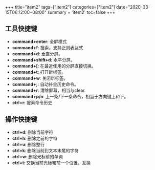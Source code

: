 +++
title="item2"
tags=["item2"]
categories=["item2"]
date="2020-03-15T06:12:00+08:00"
summary = 'item2'
toc=false
+++

工具快捷键
----------

-	**command+enter**: 全屏模式
-	**command+f**: 搜索，支持正则表达式
-	**command+d**: 垂直分屏。
-	**command+shift+d**: 水平分屏。
-	**command+\[**: 在最近使用的分屏直接切换。
-	**command+t**: 打开新标签。
-	**command+w**: 关闭新标签。
-	**command+;**: 自动补全历史命令。
-	**command+r**: 清除屏幕，相当与clear.
-	**command+p/n**: 上一条/下一条命令，相当于方向键上和下。
-	**ctrl+r**: 搜索命令历史

操作快捷键
----------

-	**ctrl+d**: 删除当前字符
-	**ctrl+h**: 删除之前的字符
-	**ctrl+u**: 删除整行
-	**ctrl+k**: 删除当前到文本末尾的字符
-	**ctrl+w**: 删除光标前的单词
-	**ctrl+t**: 交换当前光标和前一个位置，互换

